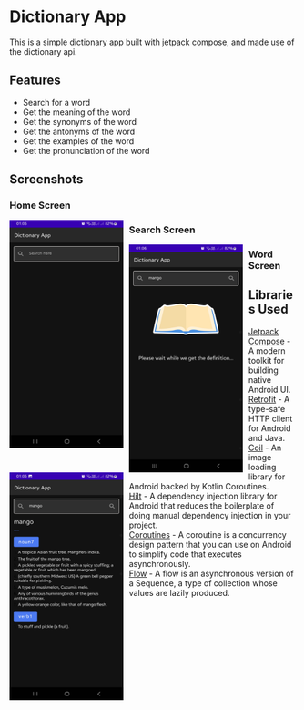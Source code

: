 Dictionary App
==============
This is a simple dictionary app built with jetpack compose, and  made use of the dictionary api.

## Features
- Search for a word
- Get the meaning of the word
- Get the synonyms of the word
- Get the antonyms of the word
- Get the examples of the word
- Get the pronunciation of the word

## Screenshots
### Home Screen
<img src="app/screenshots/HomeScreen.jpg" width="200" height="400"
        alt="Markdown Monster icon"
        style="float: left; margin-right: 10px;" />

### Search Screen
<img src="app/screenshots/search.jpg" width="200" height="400"
        alt="Markdown Monster icon"
        style="float: left; margin-right: 10px;" />

### Word Screen
<img src="app/screenshots/result.jpg" width="200" height="400"
        alt="Markdown Monster icon"
        style="float: left; margin-right: 10px;" />



## Libraries Used
- [Jetpack Compose](https://developer.android.com/jetpack/compose) - A modern toolkit for building native Android UI.
- [Retrofit](https://square.github.io/retrofit/) - A type-safe HTTP client for Android and Java.
- [Coil](https://coil-kt.github.io/coil/compose/) - An image loading library for Android backed by Kotlin Coroutines.
- [Hilt](https://dagger.dev/hilt/) - A dependency injection library for Android that reduces the boilerplate of doing manual dependency injection in your project.
- [Coroutines](https://kotlinlang.org/docs/coroutines-overview.html) - A coroutine is a concurrency design pattern that you can use on Android to simplify code that executes asynchronously.
- [Flow](https://kotlinlang.org/docs/flow.html) - A flow is an asynchronous version of a Sequence, a type of collection whose values are lazily produced.
